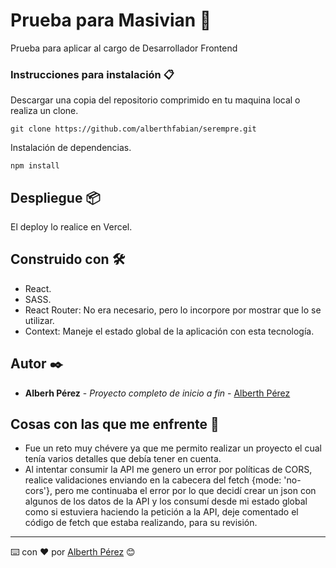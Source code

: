 # Prueba para Masivian 🚀

Prueba para aplicar al cargo de Desarrollador Frontend

### Instrucciones para instalación 📋

Descargar una copia del repositorio comprimido en tu maquina local o realiza un clone.

```
git clone https://github.com/alberthfabian/serempre.git
```

Instalación de dependencias.

```
npm install
```

## Despliegue 📦

El deploy lo realice en Vercel.

## Construido con 🛠️

* React.
* SASS.
* React Router: No era necesario, pero lo incorpore por mostrar que lo se utilizar.
* Context: Maneje el estado global de la aplicación con esta tecnología.

## Autor ✒️

* **Alberh Pérez** - *Proyecto completo de inicio a fin* - [Alberth Pérez](https://github.com/alberthfabian)

## Cosas con las que me enfrente 📄

* Fue un reto muy chévere ya que me permito realizar un proyecto el cual tenía varios detalles que debía tener en cuenta.
* Al intentar consumir la API me genero un error por políticas de CORS, realice validaciones enviando en la cabecera del fetch {mode: 'no-cors'}, pero me continuaba el error por lo que decidí crear un json con algunos de los datos de la API y los consumí desde mi estado global como si estuviera haciendo la petición a la API, deje comentado el código de fetch que estaba realizando, para su revisión.

---
⌨️ con ❤️ por [Alberth Pérez](https://github.com/alberthfabian) 😊
